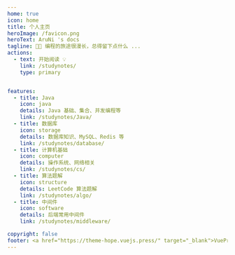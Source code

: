```yaml
---
home: true
icon: home
title: 个人主页
heroImage: /favicon.png
heroText: AruNi 's docs
tagline: 🧑‍💻 编程的旅途很漫长，总得留下点什么 ...
actions:
  - text: 开始阅读 💡
    link: /studynotes/
    type: primary


features:
  - title: Java
    icon: java
    details: Java 基础、集合、并发编程等
    link: /studynotes/Java/
  - title: 数据库
    icon: storage
    details: 数据库知识、MySQL、Redis 等
    link: /studynotes/database/
  - title: 计算机基础
    icon: computer
    details: 操作系统、网络相关
    link: /studynotes/cs/
  - title: 算法题解
    icon: structure
    details: LeetCode 算法题解
    link: /studynotes/algo/
  - title: 中间件
    icon: software
    details: 后端常用中间件
    link: /studynotes/middleware/

copyright: false
footer: <a href="https://theme-hope.vuejs.press/" target="_blank">VuePress Theme Hope</a> | Copyright © 2023-present <a href="https://github.com/AruNi-01/" target="_blank">AruNi_Lu</a>
---
```


